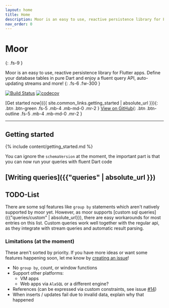 ```yaml
---
layout: home
title: Home
description: Moor is an easy to use, reactive persistence library for Flutter apps.
nav_order: 0
---
```


# Moor
{: .fs-9 }

Moor is an easy to use, reactive persistence library for Flutter apps. Define your
database tables in pure Dart and enjoy a fluent query API, auto-updating streams
and more!
{: .fs-6 .fw-300 }

[![Build Status](https://travis-ci.com/simolus3/moor.svg?token=u4VnFEE5xnWVvkE6QsqL&branch=master)](https://travis-ci.com/simolus3/moor)
[![codecov](https://codecov.io/gh/simolus3/moor/branch/master/graph/badge.svg)](https://codecov.io/gh/simolus3/moor)

[Get started now]({{ site.common_links.getting_started | absolute_url }}){: .btn .btn-green .fs-5 .mb-4 .mb-md-0 .mr-2 }
[View on GitHub]({{site.github_link}}){: .btn .btn-outline .fs-5 .mb-4 .mb-md-0 .mr-2 }

---

## Getting started
{% include content/getting_started.md %}

You can ignore the `schemaVersion` at the moment, the important part is that you can
now run your queries with fluent Dart code

## [Writing queries]({{"queries" | absolute_url }})

## TODO-List
There are some sql features like `group by` statements which aren't natively supported by moor yet.
However, as moor supports [custom sql queries]({{"queries/custom" | absolute_url}}), there are easy
workarounds for most entries on this list. Custom queries work well together with the regular api,
as they integrate with stream queries and automatic result parsing.
### Limitations (at the moment)
These aren't sorted by priority. If you have more ideas or want some features happening soon,
let me know by [creating an issue]({{site.github_link}}/issues/new)!
- No `group by`, count, or window functions
- Support other platforms:
  - VM apps
  - Web apps via `AlaSQL` or a different engine?
- References (can be expressed via custom constraints, see issue [#14](https://github.com/simolus3/moor/issues/14))
- When inserts / updates fail due to invalid data, explain why that happened

